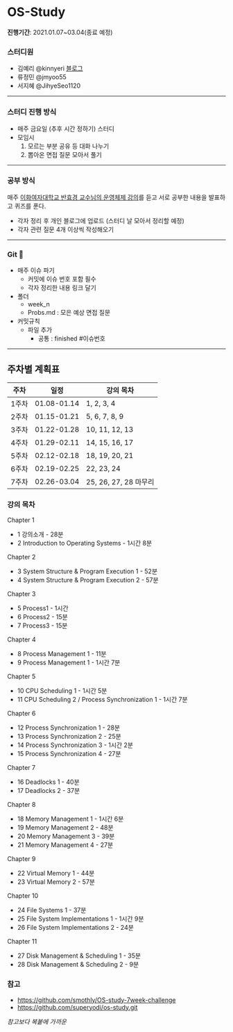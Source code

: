 # OS-Study
**진행기간**: 2021.01.07~03.04(종료 예정)
### 스터디원 

+ 김예리 @kinnyeri [블로그](https://velog.io/@kinnyeri)
+ 류정민 @jmyoo55
+ 서지혜 @JihyeSeo1120
---
### 스터디 진행 방식
- 매주 금요일 (추후 시간 정하기) 스터디
- 모임시
   1. 모르는 부분 공유 등 대화 나누기
   2. 뽑아온 면접 질문 모아서 풀기
---
### 공부 방식
매주 [이화여자대학교 반효경 교수님의 운영체제 강의](http://www.kocw.or.kr/home/cview.do?mty=p&kemId=1046323)를 듣고 서로 공부한 내용을 발표하고 퀴즈를 푼다. 
- 각자 정리 후 개인 블로그에 업로드 (스터디 날 모아서 정리할 예정)
- 각자 관련 질문 4개 이상씩 작성해오기
---
### Git 🌱
- 매주 이슈 파기
   - 커밋에 이슈 번호 포함 필수
    - 각자 정리한 내용 링크 달기
- 폴더
   - week_n
    - Probs.md : 모은 예상 면접 질문
- 커밋규칙
   - 파일 추가
      - 공통 : finished #이슈번호
---
## 주차별 계획표
|주차|일정|강의 목차|
|------|---|---|
|1주차|01.08-01.14|1, 2, 3, 4|
|2주차|01.15-01.21|5, 6, 7, 8, 9|
|3주차|01.22-01.28|10, 11, 12, 13|
|4주차|01.29-02.11|14, 15, 16, 17|
|5주차|02.12-02.18|18, 19, 20, 21|
|6주차|02.19-02.25|22, 23, 24|
|7주차|02.26-03.04|25, 26, 27, 28 마무리|

### 강의 목차

Chapter 1

- 1 강의소개 - 28분
- 2 Introduction to Operating Systems - 1시간 8분

Chapter 2

- 3 System Structure & Program Execution 1 - 52분
- 4 System Structure & Program Execution 2 - 57분

Chapter 3

- 5 Process1 - 1시간
- 6 Process2 - 15분
- 7 Process3 - 15분

Chapter 4

- 8 Process Management 1 - 11분
- 9 Process Management 1 - 1시간 7분

Chapter 5

- 10 CPU Scheduling 1 - 1시간 5분
- 11 CPU Scheduling 2 / Process Synchronization 1 - 1시간 7분

Chapter 6

- 12 Process Synchronization 1 - 28분
- 13 Process Synchronization 2 - 25분
- 14 Process Synchronization 3 - 1시간 2분
- 15 Process Synchronization 4 - 27분

Chapter 7

- 16 Deadlocks 1 - 40분
- 17 Deadlocks 2 - 37분

Chapter 8

- 18 Memory Management 1 - 1시간 6분
- 19 Memory Management 2 - 48분
- 20 Memory Management 3 - 39분
- 21 Memory Management 4 - 27분

Chapter 9

- 22 Virtual Memory 1 - 44분
- 23 Virtual Memory 2 - 57분

Chapter 10

- 24 File Systems 1 - 37분
- 25 File System Implementations 1 - 1시간 9분
- 26 File System Implementations 2 - 24분

Chapter 11

- 27 Disk Management & Scheduling 1 - 35분
- 28 Disk Management & Scheduling 2 - 9분

### 참고
- https://github.com/smothly/OS-study-7week-challenge
- https://github.com/superyodi/os-study.git

*참고보다 복붙에 가까운*
